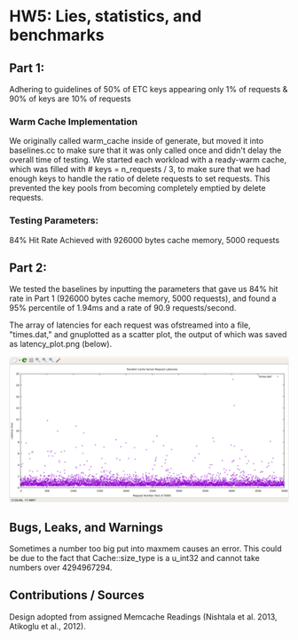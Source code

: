 # HW5: Lies, statistics, and benchmarks

## Part 1:

Adhering to guidelines of 50% of ETC keys appearing only 1% of requests
& 90% of keys are 10% of requests

### Warm Cache Implementation
We originally called warm_cache inside of generate, but moved it into baselines.cc to make sure that it was only called once and didn't delay the overall time of testing.
We started each workload with a ready-warm cache, which was filled with # keys = n_requests / 3, to make sure that we had enough keys to handle the ratio of delete requests to set requests. This prevented the key pools from becoming completely emptied by delete requests.

### Testing Parameters:

84% Hit Rate Achieved with 926000 bytes cache memory, 5000 requests


## Part 2:

We tested the baselines by inputting the parameters that gave us 84% hit rate in Part 1 (926000 bytes cache memory, 5000 requests), and found a 95% percentile of 1.94ms and a rate of 90.9 requests/second.

The array of latencies for each request was ofstreamed into a file, "times.dat," and gnuplotted as a scatter plot, the output of which was saved as latency_plot.png (below).

![Plot](latency_plot.png)

## Bugs, Leaks, and Warnings
Sometimes a number too big put into maxmem causes an error. This could be due to the fact that Cache::size_type is a u_int32 and cannot take numbers over 4294967294.

## Contributions / Sources
Design adopted from assigned Memcache Readings (Nishtala et al. 2013, Atikoglu et al., 2012).

